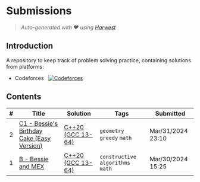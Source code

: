 Submissions
======================
> *Auto-generated with ❤ using [Harwest](https://github.com/nileshsah/harwest-tool)*

## Introduction

A repository to keep track of problem solving practice, containing solutions from platforms:
* Codeforces &nbsp; [![Codeforces](https://run.kaist.ac.kr/badges/codeforces/isym444.svg)](https://codeforces.com/profile/isym444)


## Contents

| # | Title | Solution | Tags | Submitted |
|---| ----- | -------- | ---- | --------- |
2 | [C1 - Bessie's Birthday Cake (Easy Version)](https://codeforces.com/contest/1942/problem/C1) | [C++20 (GCC 13-64)](./codeforces/1942/C1.cpp) | `geometry` `greedy` `math` | Mar/31/2024 23:10 | 
1 | [B - Bessie and MEX](https://codeforces.com/contest/1942/problem/B) | [C++20 (GCC 13-64)](./codeforces/1942/B.cpp) | `constructive algorithms` `math` | Mar/30/2024 15:25 | 